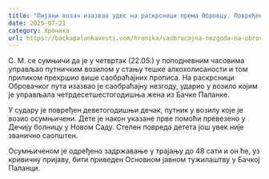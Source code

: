 ```yaml
---
title: "Пијани возач изазвао удес на раскрсници према Обровцу. Повређено је дете"
date: 2025-07-21
category: Хроника
url: https://backapalankavesti.com/hronika/saobracajna-nezgoda-na-obrovackom-putu-pijani-vozac-izazvao-udes-povredjeno-dete/
---
```


С. М. се сумњичи да је у четвртак (22.05.) у поподневним часовима управљао путничким возилом у стању тешке алкохолисаности и том приликом прекршио више саобраћајних прописа. На раскрсници Обровачког пута изазвао је саобраћајну незгоду, ударио у возило којим је управљала четрдесетшестогодишња жена из Бачке Паланке.

У судару је повређен деветогодишњи дечак, путник у возилу које је возио осумњичени. Дете је након указане прве помоћи превезено у Дечију болницу у Новом Саду. Степен повреда детета још увек није званично саопштен.

Осумњиченом је одређено задржавање у трајању до 48 сати и он ће, уз кривичну пријаву, бити приведен Основном јавном тужилаштву у Бачкој Паланци.
